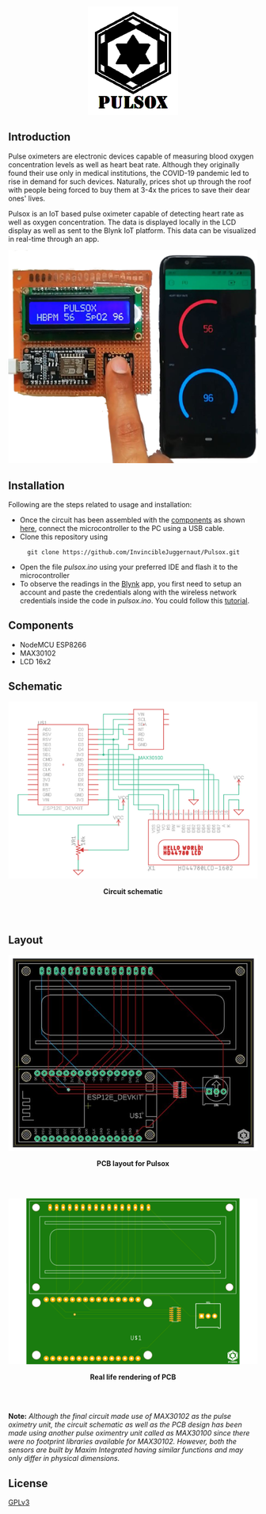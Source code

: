 <p align="center">
  <img src="Assets/logo.bmp">
  </p>
<h2>Introduction</h2>

<p> Pulse oximeters are electronic devices capable of measuring blood oxygen concentration levels as well as heart beat rate. Although they originally found their use only in medical institutions, the COVID-19 pandemic led to rise in demand for such devices. Naturally, prices shot up through the roof with people being forced to buy them at 3-4x the prices to save their dear ones' lives. </p>
<p> Pulsox is an IoT based pulse oximeter capable of detecting heart rate as well as oxygen concentration. The data is displayed locally in the LCD display as well as sent to the Blynk IoT platform. This data can be visualized in real-time through an app. 
  </p>
  
  
<p align="center"><img src="Assets/Test run B.png"></p>
  
<h2>Installation</h2>

<p>Following are the steps related to usage and installation:</p>
<ul>
  <li>Once the circuit has been assembled with the <a href="https://github.com/InvincibleJuggernaut/Pulsox#components">components</a> as shown <a href="https://github.com/InvincibleJuggernaut/Pulsox#schematic">here</a>, connect the microcontroller to the PC using a USB cable.</li>
  <li>Clone this repository using</li>
  
```
  git clone https://github.com/InvincibleJuggernaut/Pulsox.git
```
  <li>Open the file <i>pulsox.ino</i> using your preferred IDE and flash it to the microcontroller</li>
  <li>To observe the readings in the <a href="https://blynk.io/">Blynk</a> app, you first need to setup an account and paste the credentials along with the wireless network credentials inside the code in <i>pulsox.ino</i>. You could follow this <a href="https://www.electronicslovers.com/2018/06/esp8266-in-combination-with-blynk-app.html">tutorial</a>.</li> 
</ul>

<h2>Components</h2>


<ul>
  <li>NodeMCU ESP8266</li>
  <li>MAX30102</li>
  <li>LCD 16x2</li>
  </ul>
  
<h2>Schematic</h2>

<p align="center">
<img src="Assets/Schematic.png">
</p>
<p align="center">
  <b>Circuit schematic</b>
  </p>
  
  <br>
  <br>
  
<h2>Layout</h2>

<p align="center">
<img src="Assets/PCB_A.JPG">
  </p>
  <p align="center">
  <b>PCB layout for Pulsox</b>
</p>

<br>
<br>

<p align="center">
<img src="Assets/PCB_B.png" length="1200" width="800"></p>
<p align="center">
  <b>Real life rendering of PCB</b>
  </p>
  
  <br>
  <br>
  
<p><b>Note:</b> <i> Although the final circuit made use of MAX30102 as the pulse oximetry unit, the circuit schematic as well as the PCB design has been made using another pulse oximentry unit called as MAX30100 since there were no footprint libraries available for MAX30102. However, both the sensors are built by Maxim Integrated having similar functions and may only differ in physical dimensions.</i></p>

<h2>License</h2>

<a href="LICENSE">GPLv3</a>
